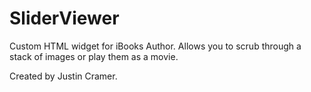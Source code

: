 SliderViewer
============

Custom HTML widget for iBooks Author. Allows you to scrub through a stack of images or play them as a movie.

Created by Justin Cramer.
